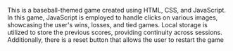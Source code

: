 This is a baseball-themed game created using HTML, CSS, and JavaScript. 
In this game, JavaScript is employed to handle clicks on various images,
showcasing the user's wins, losses, and tied games. Local storage is utilized to store the previous scores,
providing continuity across sessions. Additionally, there is a reset button that allows the user to restart the game
